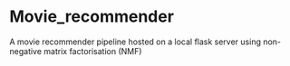 # Movie_recommender
A movie recommender pipeline hosted on a local flask server using non-negative matrix factorisation (NMF)
